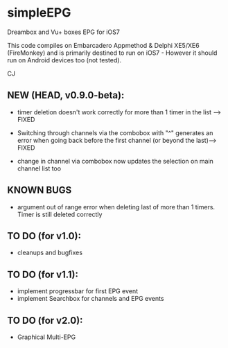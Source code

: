 simpleEPG
=========

Dreambox and Vu+ boxes EPG for iOS7

This code compiles on Embarcadero Appmethod & Delphi XE5/XE6 (FireMonkey) and is primarily destined to run on iOS7 -
However it should run on Android devices too (not tested).

CJ

NEW (HEAD, v0.9.0-beta):
------------------------

* timer deletion doesn't work correctly for more than 1 timer in the list --> FIXED
* Switching through channels via the combobox with "^" generates an error when going back before the first channel (or beyond the last)--> FIXED

* change in channel via combobox now updates the selection on
  main channel list too


KNOWN BUGS
----------

* argument out of range error when deleting last of more than 1 timers. Timer is still deleted correctly


TO DO (for v1.0):
-----------------

* cleanups and bugfixes

TO DO (for v1.1):
-----------------

* implement progressbar for first EPG event
* implement Searchbox for channels and EPG events

TO DO (for v2.0):
-----------------

* Graphical Multi-EPG

